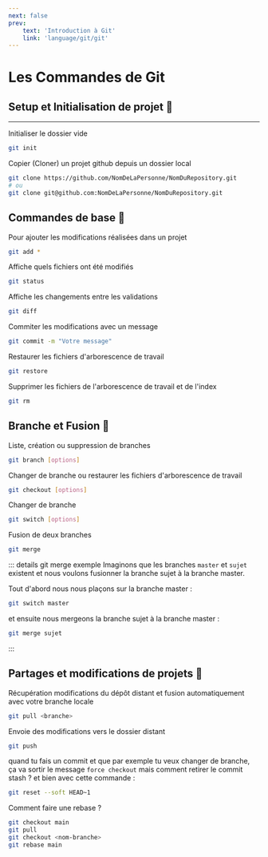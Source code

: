 ```yaml
---
next: false
prev: 
    text: 'Introduction à Git'
    link: 'language/git/git'
---
```


# Les Commandes de Git

## Setup et Initialisation de projet 📖
---
Initialiser le dossier vide <a href="https://git-scm.com/docs/git-init" target="_blank"><Badge type="tip" text="Documentation" /></a>
```sh
git init
```

Copier (Cloner) un projet github depuis un dossier local <a href="https://git-scm.com/docs/git-clone" target="_blank"><Badge type="tip" text="Documentation" /></a>
```sh
git clone https://github.com/NomDeLaPersonne/NomDuRepository.git
# ou
git clone git@github.com:NomDeLaPersonne/NomDuRepository.git
```

## Commandes de base 🧰

Pour ajouter les modifications réalisées dans un projet <a href="https://git-scm.com/docs/git-add" target="_blank"><Badge type="tip" text="Documentation" /></a>

```sh
git add *
```
Affiche quels fichiers ont été modifiés <a href="https://git-scm.com/docs/git-status" target="_blank"><Badge type="tip" text="Documentation" /></a>

```sh
git status
```

Affiche les changements entre les validations <a href="https://git-scm.com/docs/git-diff" target="_blank"><Badge type="tip" text="Documentation" /></a>

```sh
git diff
```

Commiter les modifications avec un message <a href="https://git-scm.com/docs/git-commit" target="_blank"><Badge type="tip" text="Documentation" /></a>

```sh
git commit -m "Votre message"
```

Restaurer les fichiers d'arborescence de travail <a href="https://git-scm.com/docs/git-restore" target="_blank"><Badge type="tip" text="Documentation" /></a>

```sh
git restore
```

Supprimer les fichiers de l'arborescence de travail et de l'index <a href="https://git-scm.com/docs/git-rm" target="_blank"><Badge type="tip" text="Documentation" /></a>

```sh
git rm
```

## Branche et Fusion 🔀

Liste, création ou suppression de branches <a href="https://git-scm.com/docs/git-branch" target="_blank"><Badge type="tip" text="Documentation" /></a>

```sh
git branch [options]
```

Changer de branche ou restaurer les fichiers d'arborescence de travail <a href="https://git-scm.com/docs/git-checkout" target="_blank"><Badge type="tip" text="Documentation" /></a>

```sh
git checkout [options]
```

Changer de branche <a href="https://git-scm.com/docs/git-switch" target="_blank"><Badge type="tip" text="Documentation" /></a>

```sh
git switch [options]
```

Fusion de deux branches<a href="https://git-scm.com/docs/git-merge" target="_blank"><Badge type="tip" text="Documentation" /></a>

```sh
git merge
```

::: details git merge exemple
Imaginons que les branches ``master`` et ``sujet`` existent et nous voulons fusionner la branche sujet à la branche master.

Tout d'abord nous nous plaçons sur la branche master :
```sh
git switch master
```

et ensuite nous mergeons la branche sujet à la branche master :

```sh
git merge sujet
```
:::

## Partages et modifications de projets 📢

Récupération modifications du dépôt distant et fusion automatiquement avec votre branche locale <a href="https://git-scm.com/docs/git-pull" target="_blank"><Badge type="tip" text="Documentation" /></a>

```sh
git pull <branche>
```

Envoie des modifications vers le dossier distant <a href="https://git-scm.com/docs/git-push" target="_blank"><Badge type="tip" text="Documentation" /></a>

```sh
git push
```

quand tu fais un commit et que par exemple tu veux changer de branche, ça va sortir le message `force checkout` mais comment retirer le commit
stash ? et bien avec cette commande : 

```sh
git reset --soft HEAD~1
```

Comment faire une rebase ?

```sh 
git checkout main
git pull
git checkout <nom-branche>
git rebase main
```